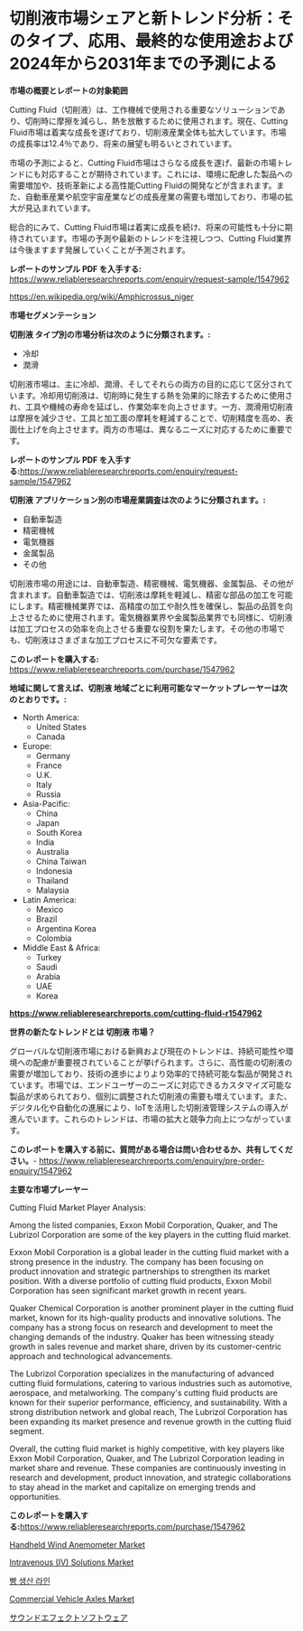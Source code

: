 <p><h1>切削液市場シェアと新トレンド分析：そのタイプ、応用、最終的な使用途および2024年から2031年までの予測による</h1></p><p><strong>市場の概要とレポートの対象範囲</strong></p>
<p><p>Cutting Fluid（切削液）は、工作機械で使用される重要なソリューションであり、切削時に摩擦を減らし、熱を放散するために使用されます。現在、Cutting Fluid市場は着実な成長を遂げており、切削液産業全体も拡大しています。市場の成長率は12.4％であり、将来の展望も明るいとされています。</p><p>市場の予測によると、Cutting Fluid市場はさらなる成長を遂げ、最新の市場トレンドにも対応することが期待されています。これには、環境に配慮した製品への需要増加や、技術革新による高性能Cutting Fluidの開発などが含まれます。また、自動車産業や航空宇宙産業などの成長産業の需要も増加しており、市場の拡大が見込まれています。</p><p>総合的にみて、Cutting Fluid市場は着実に成長を続け、将来の可能性も十分に期待されています。市場の予測や最新のトレンドを注視しつつ、Cutting Fluid業界は今後ますます発展していくことが予測されます。</p></p>
<p><strong>レポートのサンプル PDF を入手する:</strong> <a href="https://www.reliableresearchreports.com/enquiry/request-sample/1547962">https://www.reliableresearchreports.com/enquiry/request-sample/1547962</a></p>
<p><a href="https://en.wikipedia.org/wiki/Amphicrossus_niger">https://en.wikipedia.org/wiki/Amphicrossus_niger</a></p>
<p><strong>市場セグメンテーション</strong></p>
<p><strong>切削液 タイプ別の市場分析は次のように分類されます。:</strong></p>
<p><ul><li>冷却</li><li>潤滑</li></ul></p>
<p><p>切削液市場は、主に冷却、潤滑、そしてそれらの両方の目的に応じて区分されています。冷却用切削液は、切削時に発生する熱を効果的に除去するために使用され、工具や機械の寿命を延ばし、作業効率を向上させます。一方、潤滑用切削液は摩擦を減少させ、工具と加工面の摩耗を軽減することで、切削精度を高め、表面仕上げを向上させます。両方の市場は、異なるニーズに対応するために重要です。</p></p>
<p><strong>レポートのサンプル PDF を入手する:</strong><a href="https://www.reliableresearchreports.com/enquiry/request-sample/1547962">https://www.reliableresearchreports.com/enquiry/request-sample/1547962</a></p>
<p><strong> 切削液 アプリケーション別の市場産業調査は次のように分類されます。:</strong></p>
<p><ul><li>自動車製造</li><li>精密機械</li><li>電気機器</li><li>金属製品</li><li>その他</li></ul></p>
<p><p>切削液市場の用途には、自動車製造、精密機械、電気機器、金属製品、その他が含まれます。自動車製造では、切削液は摩耗を軽減し、精密な部品の加工を可能にします。精密機械業界では、高精度の加工や耐久性を確保し、製品の品質を向上させるために使用されます。電気機器業界や金属製品業界でも同様に、切削液は加工プロセスの効率を向上させる重要な役割を果たします。その他の市場でも、切削液はさまざまな加工プロセスに不可欠な要素です。</p></p>
<p><strong>このレポートを購入する:</strong> <a href="https://www.reliableresearchreports.com/purchase/1547962">https://www.reliableresearchreports.com/purchase/1547962</a></p>
<p><strong>地域に関して言えば、切削液 地域ごとに利用可能なマーケットプレーヤーは次のとおりです。:</strong></p>
<p><ul>
    <li>
        North America:
        <ul>
            <li>United States</li>
            <li>Canada</li>
        </ul>
    </li>
    <li>
        Europe:
        <ul>
            <li>Germany</li>
            <li>France</li>
            <li>U.K.</li>
            <li>Italy</li>
            <li>Russia</li>
        </ul>
    </li>
    <li>
        Asia-Pacific:
        <ul>
            <li>China</li>
            <li>Japan</li>
            <li>South Korea</li>
            <li>India</li>
            <li>Australia</li>
            <li>China Taiwan</li>
            <li>Indonesia</li>
            <li>Thailand</li>
            <li>Malaysia</li>
        </ul>
    </li>
    <li>
        Latin America:
        <ul>
            <li>Mexico</li>
            <li>Brazil</li>
            <li>Argentina Korea</li>
            <li>Colombia</li>
        </ul>
    </li>
    <li>
        Middle East & Africa:
        <ul>
            <li>Turkey</li>
            <li>Saudi</li>
            <li>Arabia</li>
            <li>UAE</li>
            <li>Korea</li>
        </ul>
    </li>
    </ul></p>
<p><strong><a href="https://www.reliableresearchreports.com/cutting-fluid-r1547962">https://www.reliableresearchreports.com/cutting-fluid-r1547962</a></strong></p>
<p><strong>世界の新たなトレンドとは 切削液 市場？</strong></p>
<p><p>グローバルな切削液市場における新興および現在のトレンドは、持続可能性や環境への配慮が重要視されていることが挙げられます。さらに、高性能の切削液の需要が増加しており、技術の進歩によりより効率的で持続可能な製品が開発されています。市場では、エンドユーザーのニーズに対応できるカスタマイズ可能な製品が求められており、個別に調整された切削液の需要も増えています。また、デジタル化や自動化の進展により、IoTを活用した切削液管理システムの導入が進んでいます。これらのトレンドは、市場の拡大と競争力向上につながっています。</p></p>
<p><strong>このレポートを購入する前に、質問がある場合は問い合わせるか、共有してください。</strong>- <a href="https://www.reliableresearchreports.com/enquiry/pre-order-enquiry/1547962">https://www.reliableresearchreports.com/enquiry/pre-order-enquiry/1547962</a></p>
<p><strong>主要な市場プレーヤー</strong></p>
<p><p>Cutting Fluid Market Player Analysis:</p><p>Among the listed companies, Exxon Mobil Corporation, Quaker, and The Lubrizol Corporation are some of the key players in the cutting fluid market.</p><p>Exxon Mobil Corporation is a global leader in the cutting fluid market with a strong presence in the industry. The company has been focusing on product innovation and strategic partnerships to strengthen its market position. With a diverse portfolio of cutting fluid products, Exxon Mobil Corporation has seen significant market growth in recent years.</p><p>Quaker Chemical Corporation is another prominent player in the cutting fluid market, known for its high-quality products and innovative solutions. The company has a strong focus on research and development to meet the changing demands of the industry. Quaker has been witnessing steady growth in sales revenue and market share, driven by its customer-centric approach and technological advancements.</p><p>The Lubrizol Corporation specializes in the manufacturing of advanced cutting fluid formulations, catering to various industries such as automotive, aerospace, and metalworking. The company's cutting fluid products are known for their superior performance, efficiency, and sustainability. With a strong distribution network and global reach, The Lubrizol Corporation has been expanding its market presence and revenue growth in the cutting fluid segment.</p><p>Overall, the cutting fluid market is highly competitive, with key players like Exxon Mobil Corporation, Quaker, and The Lubrizol Corporation leading in market share and revenue. These companies are continuously investing in research and development, product innovation, and strategic collaborations to stay ahead in the market and capitalize on emerging trends and opportunities.</p></p>
<p><strong>このレポートを購入する:</strong><a href="https://www.reliableresearchreports.com/purchase/1547962">https://www.reliableresearchreports.com/purchase/1547962</a></p>
<p><p><a href="https://issuu.com/reportprime-2/docs/handheld-wind-anemometer-market-size-2030.pptx">Handheld Wind Anemometer Market</a></p><p><a href="https://www.linkedin.com/pulse/evaluating-global-intravenous-iv-solutions-market-trends-growth-fsuic">Intravenous (IV) Solutions Market</a></p><p><a href="https://github.com/rcabello548/Market-Research-Report-List-3/blob/main/295657761913.md">빵 생산 라인</a></p><p><a href="https://medium.com/@haangelat16/commercial-vehicle-axles-market-report-by-product-type-front-axles-rear-beam-axles-end-use-b1407f207814">Commercial Vehicle Axles Market</a></p><p><a href="https://medium.com/@johnson154chris/%E3%82%B5%E3%82%A6%E3%83%B3%E3%83%89%E3%82%A8%E3%83%95%E3%82%A7%E3%82%AF%E3%83%88%E3%82%BD%E3%83%95%E3%83%88%E3%82%A6%E3%82%A7%E3%82%A2%E5%B8%82%E5%A0%B4%E3%81%AE%E8%A6%8F%E6%A8%A1-%E3%82%B7%E3%82%A7%E3%82%A2-%E3%83%88%E3%83%AC%E3%83%B3%E3%83%89%E5%88%86%E6%9E%90%E3%83%AC%E3%83%9D%E3%83%BC%E3%83%88-%E8%A3%BD%E5%93%81%E5%88%A5-%E3%82%AA%E3%83%B3%E3%83%97%E3%83%AC%E3%83%9F%E3%82%B9-%E3%82%AF%E3%83%A9%E3%82%A6%E3%83%89%E3%83%99%E3%83%BC%E3%82%B9-%E3%81%8A%E3%82%88%E3%81%B3%E3%82%BB%E3%82%B0%E3%83%A1%E3%83%B3%E3%83%88%E4%BA%88%E6%B8%AC-2024%E5%B9%B4-2031%E5%B9%B4-b4e61a6a8f0a">サウンドエフェクトソフトウェア</a></p></p>
